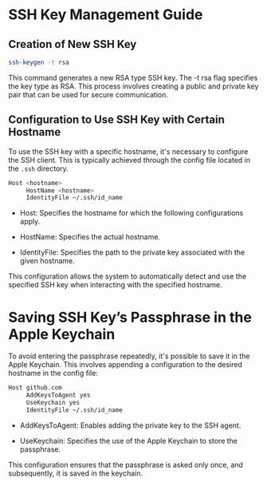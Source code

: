 # SSH Key Management Guide

## Creation of New SSH Key
```bash
ssh-keygen -t rsa
```
This command generates a new RSA type SSH key. The -t rsa flag specifies the key type as RSA. This process involves creating a public and private key pair that can be used for secure communication.

## Configuration to Use SSH Key with Certain Hostname
To use the SSH key with a specific hostname, it's necessary to configure the SSH client. This is typically achieved through the config file located in the `.ssh` directory. 

```bash
Host <hostname>
     HostName <hostname>
     IdentityFile ~/.ssh/id_name
```

- Host: Specifies the hostname for which the following configurations apply.

- HostName: Specifies the actual hostname.

- IdentityFile: Specifies the path to the private key associated with the given hostname.

This configuration allows the system to automatically detect and use the specified SSH key when interacting with the specified hostname.

# Saving SSH Key’s Passphrase in the Apple Keychain
To avoid entering the passphrase repeatedly, it's possible to save it in the Apple Keychain. This involves appending a configuration to the desired hostname in the config file:

```bash
Host github.com
     AddKeysToAgent yes
     UseKeychain yes
     IdentityFile ~/.ssh/id_name
```

- AddKeysToAgent: Enables adding the private key to the SSH agent.

- UseKeychain: Specifies the use of the Apple Keychain to store the passphrase.

This configuration ensures that the passphrase is asked only once, and subsequently, it is saved in the keychain.